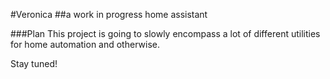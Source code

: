 #Veronica
##a work in progress home assistant

###Plan
This project is going to slowly encompass a lot of different utilities for home automation and otherwise. 

Stay tuned! 
